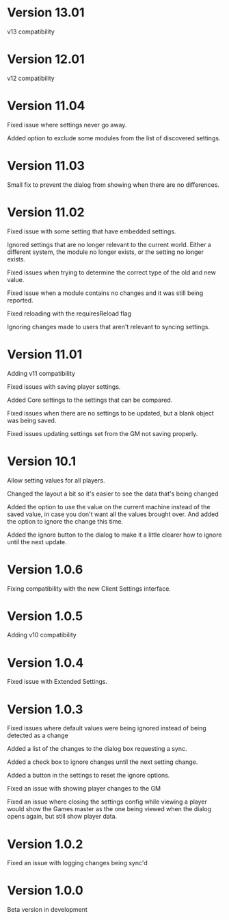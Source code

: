 # Version 13.01

v13 compatibility

# Version 12.01

v12 compatibility

# Version 11.04

Fixed issue where settings never go away.

Added option to exclude some modules from the list of discovered settings.

# Version 11.03

Small fix to prevent the dialog from showing when there are no differences.

# Version 11.02

Fixed issue with some setting that have embedded settings.

Ignored settings that are no longer relevant to the current world.  Either a different system, the module no longer exists, or the setting no longer exists.

Fixed issues when trying to determine the correct type of the old and new value.

Fixed issue when a module contains no changes and it was still being reported.

Fixed reloading with the requiresReload flag

Ignoring changes made to users that aren't relevant to syncing settings.

# Version 11.01

Adding v11 compatibility

Fixed issues with saving player settings.

Added Core settings to the settings that can be compared.

Fixed issues when there are no settings to be updated, but a blank object was being saved.

Fixed issues updating settings set from the GM not saving properly.

# Version 10.1

Allow setting values for all players.

Changed the layout a bit so it's easier to see the data that's being changed

Added the option to use the value on the current machine instead of the saved value, in case you don't want all the values brought over.  And added the option to ignore the change this time.

Added the ignore button to the dialog to make it a little clearer how to ignore until the next update.

# Version 1.0.6

Fixing compatibility with the new Client Settings interface.

# Version 1.0.5

Adding v10 compatibility

# Version 1.0.4

Fixed issue with Extended Settings.

# Version 1.0.3

Fixed issues where default values were being ignored instead of being detected as a change

Added a list of the changes to the dialog box requesting a sync.

Added a check box to ignore changes until the next setting change.

Added a button in the settings to reset the ignore options.

Fixed an issue with showing player changes to the GM

Fixed an issue where closing the settings config while viewing a player would show the Games master as the one being viewed when the dialog opens again, but still show player data.

# Version 1.0.2

Fixed an issue with logging changes being sync'd

# Version 1.0.0
Beta version in development